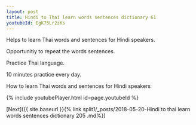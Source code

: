 ```yaml
---
layout: post
title: Hindi to Thai learn words sentences dictionary 61 
youtubeId: EgK75Lr2zKs
---
```

 
 
Helps to learn Thai words and sentences for Hindi speakers.

Opportunitiy to repeat the words sentences. 

Practice Thai language. 
 
10 minutes practice every day. 
 
How to learn Thai words and sentences for Hindi speakers 
 
{% include youtubePlayer.html id=page.youtubeId %}
 
 
[Next]({{ site.baseurl }}{% link  split1/_posts/2018-05-20-Hindi to thai learn words sentences dictionary 205 .md%})
 
